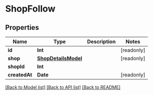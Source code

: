 # ShopFollow

## Properties
Name | Type | Description | Notes
------------ | ------------- | ------------- | -------------
**id** | **Int** |  | [readonly] 
**shop** | [**ShopDetailsModel**](ShopDetailsModel.md) |  | [readonly] 
**shopId** | **Int** |  | 
**createdAt** | **Date** |  | [readonly] 

[[Back to Model list]](../README.md#documentation-for-models) [[Back to API list]](../README.md#documentation-for-api-endpoints) [[Back to README]](../README.md)


